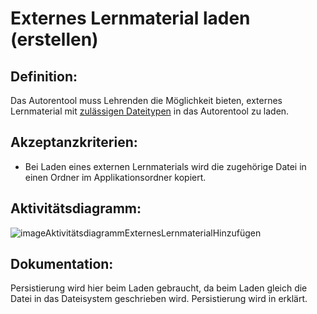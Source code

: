 # Externes Lernmaterial laden (erstellen)

## Definition:

Das Autorentool muss Lehrenden die Möglichkeit bieten, externes Lernmaterial mit [zulässigen Dateitypen](AWA9018.md) in
das Autorentool zu laden.

## Akzeptanzkriterien:

- Bei Laden eines externen Lernmaterials wird die zugehörige Datei in einen Ordner im Applikationsordner kopiert.

## Aktivitätsdiagramm:

![imageAktivitätsdiagrammExternesLernmaterialHinzufügen](imageAktivitätsdiagrammExternesLernmaterialHinzufügen.png)

## Dokumentation:

Persistierung wird hier beim Laden gebraucht, da beim Laden gleich die
Datei in das Dateisystem geschrieben wird.
Persistierung wird in [](Persisitierung-im-Autorentool.md) erklärt.
